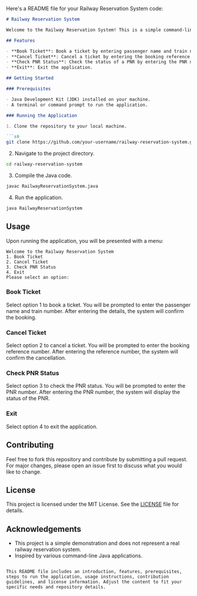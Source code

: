Here's a README file for your Railway Reservation System code:

```markdown
# Railway Reservation System

Welcome to the Railway Reservation System! This is a simple command-line application written in Java to simulate a basic railway reservation system.

## Features

- **Book Ticket**: Book a ticket by entering passenger name and train number.
- **Cancel Ticket**: Cancel a ticket by entering the booking reference number.
- **Check PNR Status**: Check the status of a PNR by entering the PNR number.
- **Exit**: Exit the application.

## Getting Started

### Prerequisites

- Java Development Kit (JDK) installed on your machine.
- A terminal or command prompt to run the application.

### Running the Application

1. Clone the repository to your local machine.

```sh
git clone https://github.com/your-username/railway-reservation-system.git
```

2. Navigate to the project directory.

```sh
cd railway-reservation-system
```

3. Compile the Java code.

```sh
javac RailwayReservationSystem.java
```

4. Run the application.

```sh
java RailwayReservationSystem
```

## Usage

Upon running the application, you will be presented with a menu:

```
Welcome to the Railway Reservation System
1. Book Ticket
2. Cancel Ticket
3. Check PNR Status
4. Exit
Please select an option:
```

### Book Ticket

Select option 1 to book a ticket. You will be prompted to enter the passenger name and train number. After entering the details, the system will confirm the booking.

### Cancel Ticket

Select option 2 to cancel a ticket. You will be prompted to enter the booking reference number. After entering the reference number, the system will confirm the cancellation.

### Check PNR Status

Select option 3 to check the PNR status. You will be prompted to enter the PNR number. After entering the PNR number, the system will display the status of the PNR.

### Exit

Select option 4 to exit the application.

## Contributing

Feel free to fork this repository and contribute by submitting a pull request. For major changes, please open an issue first to discuss what you would like to change.

## License

This project is licensed under the MIT License. See the [LICENSE](LICENSE) file for details.

## Acknowledgements

- This project is a simple demonstration and does not represent a real railway reservation system.
- Inspired by various command-line Java applications.

```

This README file includes an introduction, features, prerequisites, steps to run the application, usage instructions, contribution guidelines, and license information. Adjust the content to fit your specific needs and repository details.
